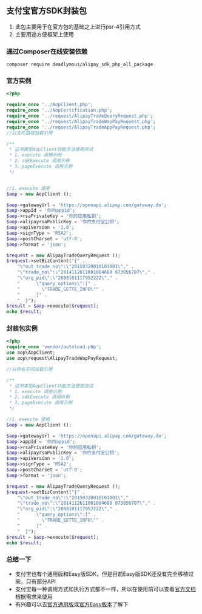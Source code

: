 ## 支付宝官方SDK封装包
1. 此包主要用于在官方包的基础之上进行psr-4引用方式
2. 主要用途方便框架上使用

### 通过Composer在线安装依赖
```composer require deadlymous/alipay_sdk_php_all_package```

### 官方实例

```php
<?php

require_once '../AopClient.php';
require_once '../AopCertification.php';
require_once '../request/AlipayTradeQueryRequest.php';
require_once '../request/AlipayTradeWapPayRequest.php';
require_once '../request/AlipayTradeAppPayRequest.php';
//以文件路径加载引用

/**
 * 证书类型AopClient功能方法使用测试
 * 1、execute 调用示例
 * 2、sdkExecute 调用示例
 * 3、pageExecute 调用示例
 */


//1、execute 使用
$aop = new AopClient ();

$aop->gatewayUrl = 'https://openapi.alipay.com/gateway.do';
$aop->appId = '你的appid';
$aop->rsaPrivateKey = '你的应用私钥';
$aop->alipayrsaPublicKey = '你的支付宝公钥';
$aop->apiVersion = '1.0';
$aop->signType = 'RSA2';
$aop->postCharset = 'utf-8';
$aop->format = 'json';

$request = new AlipayTradeQueryRequest ();
$request->setBizContent("{" .
    "\"out_trade_no\":\"20150320010101001\"," .
    "\"trade_no\":\"2014112611001004680 073956707\"," .
    "\"org_pid\":\"2088101117952222\"," .
    "      \"query_options\":[" .
    "        \"TRADE_SETTE_INFO\"" .
    "      ]" .
    "  }");
$result = $aop->execute($request);
echo $result;

```
### 封装包实例
```php
<?php
require_once 'vendor/autoload.php';
use aop\AopClient;
use aop\request\AlipayTradeWapPayRequest;

//以命名空间加载引用

/**
 * 证书类型AopClient功能方法使用测试
 * 1、execute 调用示例
 * 2、sdkExecute 调用示例
 * 3、pageExecute 调用示例
 */

//1、execute 使用
$aop = new AopClient ();

$aop->gatewayUrl = 'https://openapi.alipay.com/gateway.do';
$aop->appId = '你的appid';
$aop->rsaPrivateKey = '你的应用私钥';
$aop->alipayrsaPublicKey = '你的支付宝公钥';
$aop->apiVersion = '1.0';
$aop->signType = 'RSA2';
$aop->postCharset = 'utf-8';
$aop->format = 'json';

$request = new AlipayTradeQueryRequest ();
$request->setBizContent("{" .
    "\"out_trade_no\":\"20150320010101001\"," .
    "\"trade_no\":\"2014112611001004680 073956707\"," .
    "\"org_pid\":\"2088101117952222\"," .
    "      \"query_options\":[" .
    "        \"TRADE_SETTE_INFO\"" .
    "      ]" .
    "  }");
$result = $aop->execute($request);
echo $result;

```
### 总结一下
- 支付宝也有个通用版和Easy版SDK，但是目前Easy版SDK还没有完全移植过来，只有部分API
- 支付宝每一种调用方式和执行方式都不一样，所以在使用前可以查看[官方文档](https://opendocs.alipay.com/mini/02c7hz)根据需求来使用
- 有兴趣可以去[官方通用版](https://github.com/alipay/alipay-sdk-php-all)或[官方Easy版本](https://github.com/alipay/alipay-easysdk/tree/master/php)了解下

